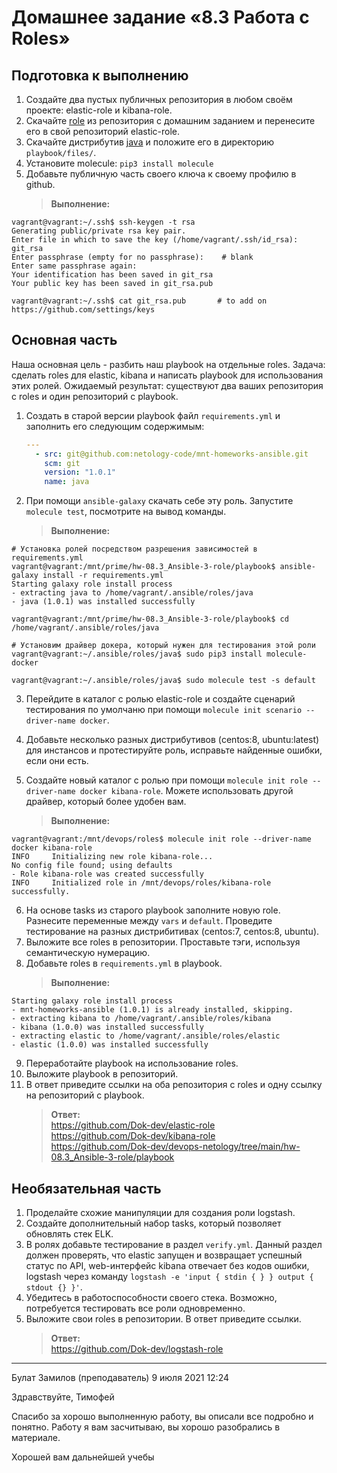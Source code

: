 # Домашнее задание «8.3 Работа с Roles»

## Подготовка к выполнению
1. Создайте два пустых публичных репозитория в любом своём проекте: elastic-role и kibana-role.
2. Скачайте [role](https://github.com/netology-code/mnt-homeworks/blob/master/08-ansible-03-role/roles) из репозитория с домашним заданием и перенесите его в свой репозиторий elastic-role.
3. Скачайте дистрибутив [java](https://www.oracle.com/java/technologies/javase-jdk11-downloads.html) и положите его в директорию `playbook/files/`. 
4. Установите molecule: `pip3 install molecule`
5. Добавьте публичную часть своего ключа к своему профилю в github.
    >**Выполнение:**   
```
vagrant@vagrant:~/.ssh$ ssh-keygen -t rsa
Generating public/private rsa key pair.
Enter file in which to save the key (/home/vagrant/.ssh/id_rsa): git_rsa
Enter passphrase (empty for no passphrase):    # blank
Enter same passphrase again:
Your identification has been saved in git_rsa
Your public key has been saved in git_rsa.pub

vagrant@vagrant:~/.ssh$ cat git_rsa.pub       # to add on https://github.com/settings/keys
```

## Основная часть

Наша основная цель - разбить наш playbook на отдельные roles. Задача: сделать roles для elastic, kibana и написать playbook для использования этих ролей. Ожидаемый результат: существуют два ваших репозитория с roles и один репозиторий с playbook.

1. Создать в старой версии playbook файл `requirements.yml` и заполнить его следующим содержимым:
   ```yaml
   ---
     - src: git@github.com:netology-code/mnt-homeworks-ansible.git
       scm: git
       version: "1.0.1"
       name: java 
   ```
   
2. При помощи `ansible-galaxy` скачать себе эту роль. Запустите  `molecule test`, посмотрите на вывод команды.
    >**Выполнение:**   
```
# Установка ролей посредством разрешения зависимостей в requirements.yml
vagrant@vagrant:/mnt/prime/hw-08.3_Ansible-3-role/playbook$ ansible-galaxy install -r requirements.yml
Starting galaxy role install process
- extracting java to /home/vagrant/.ansible/roles/java
- java (1.0.1) was installed successfully

vagrant@vagrant:/mnt/prime/hw-08.3_Ansible-3-role/playbook$ cd /home/vagrant/.ansible/roles/java

# Установим драйвер докера, который нужен для тестирования этой роли
vagrant@vagrant:~/.ansible/roles/java$ sudo pip3 install molecule-docker

vagrant@vagrant:~/.ansible/roles/java$ sudo molecule test -s default
```

3. Перейдите в каталог с ролью elastic-role и создайте сценарий тестирования по умолчаню при помощи `molecule init scenario --driver-name docker`.
4. Добавьте несколько разных дистрибутивов (centos:8, ubuntu:latest) для инстансов и протестируйте роль, исправьте найденные ошибки, если они есть.
5. Создайте новый каталог с ролью при помощи `molecule init role --driver-name docker kibana-role`. Можете использовать другой драйвер, который более удобен вам.

    >**Выполнение:**   
```
vagrant@vagrant:/mnt/devops/roles$ molecule init role --driver-name docker kibana-role
INFO     Initializing new role kibana-role...
No config file found; using defaults
- Role kibana-role was created successfully
INFO     Initialized role in /mnt/devops/roles/kibana-role successfully.
```

6. На основе tasks из старого playbook заполните новую role. Разнесите переменные между `vars` и `default`. Проведите тестирование на разных дистрибитивах (centos:7, centos:8, ubuntu).
7. Выложите все roles в репозитории. Проставьте тэги, используя семантическую нумерацию.
8. Добавьте roles в `requirements.yml` в playbook.
    >**Выполнение:**   
```
Starting galaxy role install process
- mnt-homeworks-ansible (1.0.1) is already installed, skipping.
- extracting kibana to /home/vagrant/.ansible/roles/kibana
- kibana (1.0.0) was installed successfully
- extracting elastic to /home/vagrant/.ansible/roles/elastic
- elastic (1.0.0) was installed successfully
```
9. Переработайте playbook на использование roles.
10. Выложите playbook в репозиторий.
11. В ответ приведите ссылки на оба репозитория с roles и одну ссылку на репозиторий с playbook.
    >**Ответ:**   
    >https://github.com/Dok-dev/elastic-role    
    >https://github.com/Dok-dev/kibana-role    
    >https://github.com/Dok-dev/devops-netology/tree/main/hw-08.3_Ansible-3-role/playbook    

## Необязательная часть

1. Проделайте схожие манипуляции для создания роли logstash.
2. Создайте дополнительный набор tasks, который позволяет обновлять стек ELK.
3. В ролях добавьте тестирование в раздел `verify.yml`. Данный раздел должен проверять, что elastic запущен и возвращает успешный статус по API, web-интерфейс kibana отвечает без кодов ошибки, logstash через команду `logstash -e 'input { stdin { } } output { stdout {} }'`.
4. Убедитесь в работоспособности своего стека. Возможно, потребуется тестировать все роли одновременно.
5. Выложите свои roles в репозитории. В ответ приведите ссылки.
    >**Ответ:**   
    >https://github.com/Dok-dev/logstash-role   
	
---

Булат Замилов (преподаватель)
9 июля 2021 12:24

Здравствуйте, Тимофей

Спасибо за хорошо выполненную работу, вы описали все подробно и понятно. Работу я вам засчитываю, вы хорошо разобрались в материале.

Хорошей вам дальнейшей учебы
